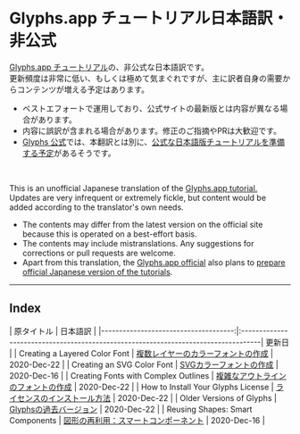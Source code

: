 # Glyphs.app チュートリアル日本語訳・非公式

[Glyphs.app チュートリアル](https://glyphsapp.com/learn)の、非公式な日本語訳です。  
更新頻度は非常に低い、もしくは極めて気まぐれですが、主に訳者自身の需要からコンテンツが増える予定はあります。

* ベストエフォートで運用しており、公式サイトの最新版とは内容が異なる場合があります。
* 内容に誤訳が含まれる場合があります。修正のご指摘やPRは大歓迎です。
* [Glyphs 公式](https://glyphsapp.com)では、本翻訳とは別に、[公式な日本語版チュートリアルを準備する予定](https://forum.glyphsapp.com/t/permission-to-publish-some-japanese-translations-of-the-tutorials/16439/5)があるそうです。

<br />

This is an unofficial Japanese translation of the [Glyphs.app tutorial.](https://glyphsapp.com/learn)  
Updates are very infrequent or extremely fickle, but content would be added according to the translator's own needs.

* The contents may differ from the latest version on the official site because this is operated on a best-effort basis.
* The contents may include mistranslations. Any suggestions for corrections or pull requests are welcome.
* Apart from this translation, the [Glyphs.app official](https://glyphsapp.com) also plans to [prepare official Japanese version of the tutorials](https://forum.glyphsapp.com/t/permission-to-publish-some-japanese-translations-of-the-tutorials/16439/5).

******

## Index

|                           原タイトル | 日本語訳                                                                           |
|-------------------------------------:|:-----------------------------------------------------------------------------------| 更新日      |
|        Creating a Layered Color Font | [複数レイヤーのカラーフォントの作成](/MDs/creating-a-layered-color-font.md)        | 2020-Dec-22 |
|           Creating an SVG Color Font | [SVGカラーフォントの作成](/MDs/creating-an-svg-color-font.md)                      | 2020-Dec-16 |
| Creating Fonts with Complex Outlines | [複雑なアウトラインのフォントの作成](/MDs/creating-fonts-with-complex-outlines.md) | 2020-Dec-22 |
|   How to Install Your Glyphs License | [ライセンスのインストール方法](/MDs/how-to-install-your-glyphs-license.md)         | 2020-Dec-22 |
|             Older Versions of Glyphs | [Glyphsの過去バージョン](/MDs/older-versions-of-glyphs.md)                         | 2020-Dec-22 |
|     Reusing Shapes: Smart Components | [図形の再利用：スマートコンポーネント](/MDs/smart-components.md)                   | 2020-Dec-16 |

